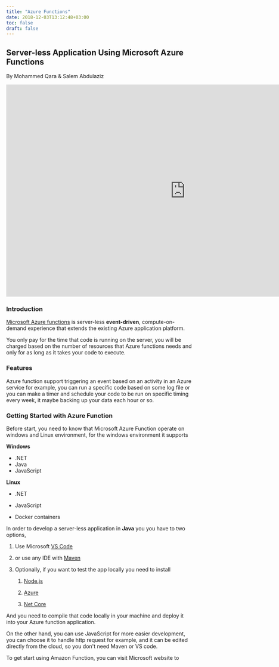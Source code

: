 ```yaml
---
title: "Azure Functions"
date: 2018-12-03T13:12:48+03:00
toc: false
draft: false
---
```

## Server-less Application Using Microsoft Azure Functions

By Mohammed Qara & Salem Abdulaziz

<div class="col6 center" ><iframe src="https://docs.google.com/presentation/d/e/2PACX-1vRtO48nIKyDr4VbOeUecbPO6Ls9lTWwGcXudlDLZbbE9triEWghXC4N4MlOtxZuSUE2WAhhSCP1s5hQ/embed?start=false&loop=false&delayms=3000" frameborder="0" width="960" height="569" allowfullscreen="true" mozallowfullscreen="true" webkitallowfullscreen="true"></iframe></div>


### Introduction

[Microsoft Azure functions](https://azure.microsoft.com/en-us/services/functions/) is server-less **event-driven**, compute-on-demand experience that extends the existing Azure application platform.

You only pay for the time that code is running on the server, you will be charged based on the number of resources that Azure functions needs and only for as long as it takes your code to execute.



### Features

Azure function support triggering an event based on an activity in an Azure service for example, you can run a specific code based on some log file or you can make a timer and schedule your code to be run on specific timing every week, it maybe backing up your data each hour or so. 



### Getting Started with Azure Function

Before start, you need to know that Microsoft Azure Function operate on windows and Linux environment, for the windows environment it supports

**Windows**

- .NET
- Java
- JavaScript

**Linux**

- .NET

- JavaScript

- Docker containers


In order to develop a server-less application in **Java** you you have to two options, 
1. Use Microsoft [VS Code](https://code.visualstudio.com) 

2. or use any IDE with [Maven](https://maven.apache.org/)

3. Optionally, if you want to test the app locally you need to install 

   1. [Node.js](https://nodejs.org/en/)

   2. [Azure](https://docs.microsoft.com/en-us/cli/azure/install-azure-cli?view=azure-cli-latest)

   3. [Net Core](https://dotnet.microsoft.com/download)

And you need to compile that code locally in your machine and deploy it into your Azure function application.



On the other hand, you can use JavaScript for more easier development, you can choose it to handle http request for example, and it can be edited directly from the cloud, so you don't need Maven or VS code.

To get start using Amazon Function, you can visit Microsoft website to 


